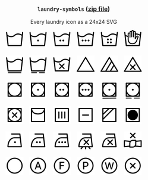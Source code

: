<h3 align="center">
  <code>laundry-symbols</code> (<a href="//github.com/tvler/laundry-symbols/releases/latest">zip file</a>)
</h3>
<p align="center">
  Every laundry icon as a 24x24 SVG
</p>
<p align="center">
  <img src="icons/machine-wash.svg" />
  &nbsp;&nbsp;
  <img src="icons/machine-wash-on-cold.svg" />
  &nbsp;&nbsp;
  <img src="icons/machine-wash-on-warm.svg" />
  &nbsp;&nbsp;
  <img src="icons/machine-wash-on-hot.svg" />
  &nbsp;&nbsp;
  <img src="icons/machine-wash-on-very-hot.svg" />
  &nbsp;&nbsp;
  <img src="icons/hand-wash.svg" />
  <br /><br />
  <img src="icons/machine-wash-on-permanent-press.svg" />
  &nbsp;&nbsp;
  <img src="icons/machine-wash-on-delicate.svg" />
  &nbsp;&nbsp;
  <img src="icons/do-not-machine-wash.svg" />
  &nbsp;&nbsp;
  <img src="icons/bleach.svg" />
  &nbsp;&nbsp;
  <img src="icons/bleach-non-chlorine.svg" />
  &nbsp;&nbsp;
  <img src="icons/do-not-bleach.svg" />
  <br /><br />
  <img src="icons/tumble-dry.svg" />
  &nbsp;&nbsp;
  <img src="icons/tumble-dry-on-low.svg" />
  &nbsp;&nbsp;
  <img src="icons/tumble-dry-on-medium.svg" />
  &nbsp;&nbsp;
  <img src="icons/tumble-dry-on-high.svg" />
  &nbsp;&nbsp;
  <img src="icons/tumble-dry-on-permanent-press.svg" />
  &nbsp;&nbsp;
  <img src="icons/tumble-dry-on-delicate.svg" />
  <br /><br />
  <img src="icons/do-not-tumble-dry.svg" />
  &nbsp;&nbsp;
  <img src="icons/hang-dry.svg" />
  &nbsp;&nbsp;
  <img src="icons/drip-dry.svg" />
  &nbsp;&nbsp;
  <img src="icons/dry-flat.svg" />
  &nbsp;&nbsp;
  <img src="icons/dry-in-shade.svg" />
  &nbsp;&nbsp;
  <img src="icons/tumble-dry-no-heat.svg" />
  <br /><br />
  <img src="icons/iron-on-low.svg" />
  &nbsp;&nbsp;
  <img src="icons/iron-on-medium.svg" />
  &nbsp;&nbsp;
  <img src="icons/iron-on-high.svg" />
  &nbsp;&nbsp;
  <img src="icons/iron-no-steam.svg" />
  &nbsp;&nbsp;
  <img src="icons/do-not-iron.svg" />
  &nbsp;&nbsp;
  <img src="icons/do-not-wring.svg" />
  <br /><br />
  <img src="icons/dry-clean.svg" />
  &nbsp;&nbsp;
  <img src="icons/dry-clean-any-solvent.svg" />
  &nbsp;&nbsp;
  <img src="icons/dry-clean-hydrocarbon-solvent-only.svg" />
  &nbsp;&nbsp;
  <img src="icons/dry-clean-tetrachloroethylene-solvent-only.svg" />
  &nbsp;&nbsp;
  <img src="icons/professional-wet-cleaning-only.svg" />
  &nbsp;&nbsp;
  <img src="icons/do-not-dry-clean.svg" />
</p>
